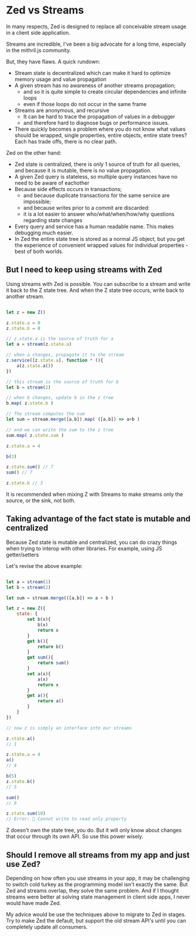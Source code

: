 # Zed vs Streams

In many respects, Zed is designed to replace all conceivable stream usage in a client side application.

Streams are incredible, I've been a big advocate for a long time, especially in the mithril.js community.

But, they have flaws.  A quick rundown:

- Stream state is decentralized which can make it hard to optimize memory usage and value propagation
- A given stream has no awareness of another streams propagation;
    - and so it is quite simple to create circular dependencies and infinite loops
    - even if those loops do not occur in the same frame
- Streams are anonymous, and recursive
    - It can be hard to trace the propagation of values in a debugger
    - and therefore hard to diagnose bugs or performance issues.
- There quickly becomes a problem where you do not know what values should be wrapped, single properties, entire objects, entire state trees?  Each has trade offs, there is no clear path.

Zed on the other hand:

- Zed state is centralized, there is only 1 source of truth for all queries, and because it is mutable, there is no value propagation.
- A given Zed query is stateless, so multiple query instances have no need to be aware of eachother
- Because side effects occurs in transactions;
    - and because duplicate transactions for the same service are impossible;
    - and because writes prior to a commit are discarded:
    - it is a lot easier to answer who/what/when/how/why questions regarding state changes
- Every query and service has a human readable name.  This makes debugging much easier.
- In Zed the entire state tree is stored as a normal JS object, but you get the experience of convenient wrapped values for individual properties - best of both worlds.

## But I need to keep using streams with Zed

Using streams with Zed is possible.  You can subscribe to a stream and write it back to the Z state tree.  And when the Z state tree occurs, write back to another stream.

```js

let z = new Z()

z.state.a = 0
z.state.b = 0

// z.state.a is the source of truth for a
let a = stream(z.state.a) 

// when a changes, propagate it to the stream
z.service([z.state.a], function * (){
    a(z.state.a())
})

// this stream is the source of truth for b
let b = stream(2)

// when b changes, update b in the z tree
b.map( z.state.b )

// The stream computes the sum
let sum = stream.merge([a,b]).map( ([a,b]) => a+b )

// and we can write the sum to the z tree
sum.map( z.state.sum )

z.state.a = 4

b(3)

z.state.sum() // 7
sum() // 7

z.state.b // 3
```

It is recommended when mixing Z with Streams to make streams only the source, or the sink, not both.

## Taking advantage of the fact state is mutable and centralized

Because Zed state is mutable and centralized, you can do crazy things when trying to interop with other libraries.  For example, using JS getter/setters

Let's revise the above example:


```js

let a = stream(1)
let b = stream(2)

let sum = stream.merge(([a,b]) => a + b )

let z = new Z({
    state: {
        set b(x){
            b(x)
            return x
        }
        get b(){
            return b()
        }
        get sum(){
            return sum()
        }
        set a(x){
            a(x)
            return x
        }
        get a(){
            return a()
        }
    }
})

// now z is simply an interface into our streams

z.state.a()
// 1

z.state.a = 4
a()
// 4

b(5)
z.state.b()
// 5

sum()
// 9

z.state.sum(10)
// Error: 🛑 Cannot write to read only property
```

Z doesn't own the state tree, you do.  But it will only know about changes that occur through its own API.  So use this power wisely.

## Should I remove all streams from my app and just use Zed?

Depending on how often you use streams in your app, it may be challenging to switch cold turkey as the programming model isn't exactly the same.  But Zed and streams overlap, they solve the same problem.  And if I thought streams were better at solving state management in client side apps, I never would have made Zed.

My advice would be use the techniques above to migrate to Zed in stages.  Try to make Zed the default, but support the old stream API's until you can completely update all consumers.